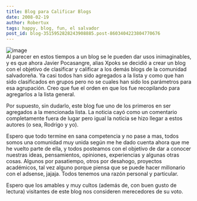 ```yaml
---
title: Blog para Calificar Blogs
date: 2008-02-19
author: Robertux
tags: happy, blog, fun, el salvador
post_id: blog-3515952828243908885.post-8603404223804770676
---
```


![image](https://bp2.blogger.com/_jH77WNrMVRA/R7sRQHl5llI/AAAAAAAAAjI/bF5IkYDIqR8/s320/dgnm.gif)    
Al parecer en estos tiempos a un blog se le pueden dar usos inimaginables, y es que ahora Javier Pocasangre, alias Xpoks se decidió a crear un blog con el objetivo de clasificar y calificar a los demás blogs de la comunidad salvadoreña. Ya casi todos han sido agregados a la lista y como que han sido clasificados en grupos pero no se cuales han sido los parámetros para esa agrupación. Creo que fue el orden en que los fue recopilando para agregarlos a la lista general.

Por supuesto, sin dudarlo, este blog fue uno de los primeros en ser agregados a la mencionada lista. La noticia cayó como un comentario completamente fuera de lugar pero igual la noticia se hizo llegar a estos autores (o sea, Rodrigo y yo).

Espero que todo termine en sana competencia y no pase a mas, todos somos una comunidad muy unida según me he dado cuenta ahora que me he vuelto parte de ella, y todos posteamos con el objetivo de dar a conocer nuestras ideas, pensamientos, opiniones, experiencias y algunas otras cosas. Algunos por pasatiempo, otros por desahogo, proyectos académicos, tal vez alguno porque piensa que se puede hacer millonario con el adsense, jajaja. Todos tenemos una razón personal y particular.

Espero que los amables y muy cultos (además de, con buen gusto de lectura) visitantes de este blog nos consideren merecedores de su voto.